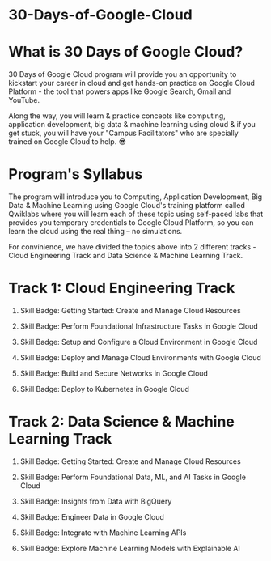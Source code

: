 # 30-Days-of-Google-Cloud
# What is 30 Days of Google Cloud?
30 Days of Google Cloud program will provide you an opportunity to kickstart your career in cloud and get hands-on practice on Google Cloud Platform - the tool that powers apps like Google Search, Gmail and YouTube.

Along the way, you will learn & practice concepts like computing, application development, big data & machine learning using cloud & if you get stuck, you will have your "Campus Facilitators" who are specially trained on Google Cloud to help. 😎

# Program's Syllabus
The program will introduce you to Computing, Application Development, Big Data & Machine Learning using Google Cloud's training platform called Qwiklabs where you will learn each of these topic using self-paced labs that provides you temporary credentials to Google Cloud Platform, so you can learn the cloud using the real thing – no simulations.

For convinience, we have divided the topics above into 2 different tracks - Cloud Engineering Track and Data Science & Machine Learning Track.

# Track 1: Cloud Engineering Track
1. Skill Badge: Getting Started: Create and Manage Cloud Resources 

2. Skill Badge: Perform Foundational Infrastructure Tasks in Google Cloud

3. Skill Badge: Setup and Configure a Cloud Environment in Google Cloud

4. Skill Badge: Deploy and Manage Cloud Environments with Google Cloud

5. Skill Badge: Build and Secure Networks in Google Cloud

6. Skill Badge: Deploy to Kubernetes in Google Cloud

# Track 2: Data Science & Machine Learning Track
1. Skill Badge: Getting Started: Create and Manage Cloud Resources

2. Skill Badge: Perform Foundational Data, ML, and AI Tasks in Google Cloud

3. Skill Badge: Insights from Data with BigQuery

4. Skill Badge: Engineer Data in Google Cloud

5. Skill Badge: Integrate with Machine Learning APIs

6. Skill Badge: Explore Machine Learning Models with Explainable AI
